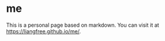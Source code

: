 # me

This is a personal page based on markdown.
You can visit it at https://liangfree.github.io/me/.

